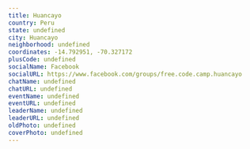 ```yaml
---
title: Huancayo
country: Peru
state: undefined
city: Huancayo
neighborhood: undefined
coordinates: -14.792951, -70.327172
plusCode: undefined
socialName: Facebook
socialURL: https://www.facebook.com/groups/free.code.camp.huancayo
chatName: undefined
chatURL: undefined
eventName: undefined
eventURL: undefined
leaderName: undefined
leaderURL: undefined
oldPhoto: undefined
coverPhoto: undefined
---
```

